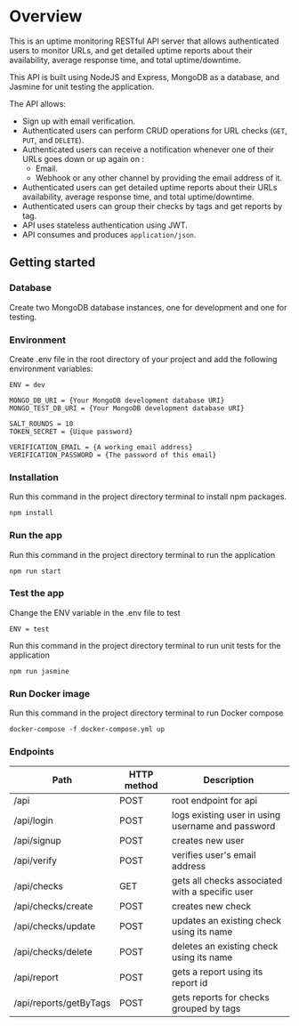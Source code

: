 # Overview

This is an uptime monitoring RESTful API server that allows authenticated users to monitor URLs, and get detailed uptime reports about their availability, average response time, and total uptime/downtime.

This API is built using NodeJS and Express, MongoDB as a database, and Jasmine for unit testing the application.

The API allows: 
- Sign up with email verification.
-  Authenticated users can perform CRUD operations for URL checks (`GET`, `PUT`, and `DELETE`).
- Authenticated users can receive a notification whenever one of their URLs goes down or up again on :
  - Email.
  - Webhook or any other channel by providing the email address of it.
- Authenticated users can get detailed uptime reports about their URLs availability, average response time, and total uptime/downtime.
- Authenticated users can group their checks by tags and get reports by tag.
- API uses stateless authentication using JWT.
- API consumes and produces `application/json`.

## Getting started

### Database

Create two MongoDB database instances, one for development and one for testing.

### Environment

Create .env file in the root directory of your project and add the following environment variables:
```
ENV = dev

MONGO_DB_URI = {Your MongoDB development database URI}
MONGO_TEST_DB_URI = {Your MongoDB development database URI}

SALT_ROUNDS = 10
TOKEN_SECRET = {Uique password}

VERIFICATION_EMAIL = {A working email address}
VERIFICATION_PASSWORD = {The password of this email}
```

### Installation

Run this command in the project directory terminal to install npm packages.
```
npm install
```

### Run the app

Run this command in the project directory terminal to run the application 
```
npm run start
```

### Test the app

Change the ENV variable in the .env file to test
```
ENV = test
```
Run this command in the project directory terminal to run unit tests for the application
```
npm run jasmine
```

### Run Docker image

Run this command in the project directory terminal to run Docker compose
```
docker-compose -f docker-compose.yml up
```

### Endpoints

|Path|HTTP method|Description|
|---|---|---|
|/api|POST|root endpoint for api|
|/api/login|POST|logs existing user in using username and password|
|/api/signup|POST|creates new user|
|/api/verify|POST|verifies user's email address|
|/api/checks|GET|gets all checks associated with a specific user|
|/api/checks/create|POST|creates new check|
|/api/checks/update|POST|updates an existing check using its name|
|/api/checks/delete|POST|deletes an existing check using its name|
|/api/report|POST|gets a report using its report id|
|/api/reports/getByTags|POST|gets reports for checks grouped by tags|
